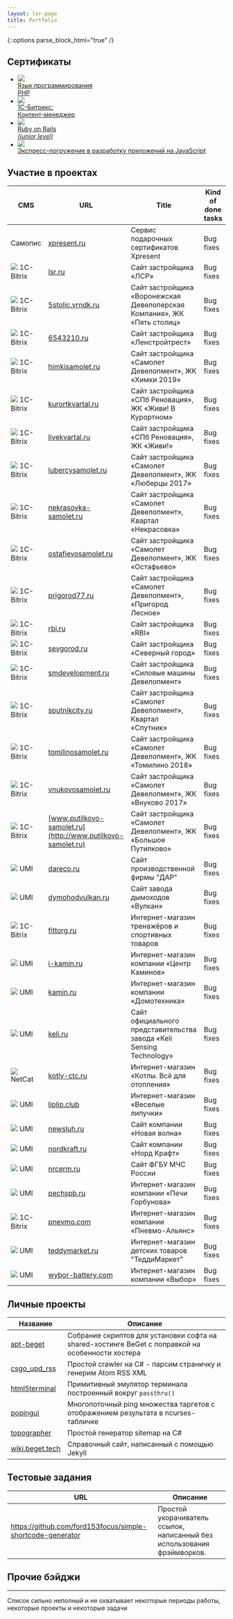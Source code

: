 ```yaml
---
layout: lor-page
title: Portfolio
---
```


{::options parse_block_html="true" /}

## Сертификаты

<ul class="certificates">
    <li class="certificate">
        <a href="./certificates/ru.intuit.php.jpeg">
            <div class="icon">
                <img src="/img/logos/php_logo_colour.svg">
            </div>
            <div class="description">
                Язык программирования<br/>PHP
            </div>
        </a>
    </li>
    <li class="certificate">
        <a href="./certificates/ru.1c-bitrix.content-manager.pdf">
            <div class="icon">
                <img src="/img/logos/1c_bitrix_logo.svg">
            </div>
            <div class="description">
                1С-Битрикс:<br/>Контент-менеджер
            </div>
        </a>
    </li>
    <li class="certificate">
        <a href="https://certification.mail.ru/certificates/c5d658d6-ecae-4fdb-841c-a7ea6e9f9c32/">
            <div class="icon">
                <img src="/img/logos/ruby_on_rails_logo.svg">
            </div>
            <div class="description">
                Ruby on Rails<br/><i>(junior level)</i>
            </div>
        </a>
    </li>
    <li class="certificate">
        <a href="./certificates/com.microsoft.mva.js-express-dive.pdf">
            <div class="icon">
                <img src="/img/logos/nodejs_logo.svg">
            </div>
            <div class="description">
                Экспресс-погружение в разработку приложений на JavaScript
            </div>
        </a>
    </li>
</ul>

## Участие в проектах

<div class="involved_in">

CMS | URL | Title | Kind of done tasks
--- | --- | --- | ---
<i class='fa fa-times-circle'></i> Самопис   | [xpresent.ru](https://xpresent.ru/)                         | Сервис подарочных сертификатов Xpresent                                                  | Bug fixes
![](/img/icons/bitrix.ico)         1C-Bitrix | [lsr.ru](http://lsr.ru)                                     | Сайт застройщика «ЛСР»                                                  | Bug fixes
![](/img/icons/bitrix.ico)         1C-Bitrix | [5stolic.vrndk.ru](http://5stolic.vrndk.ru)                 | Сайт застройщика «Воронежская Девелоперская Компания», ЖК «Пять столиц» | Bug fixes
![](/img/icons/bitrix.ico)         1C-Bitrix | [6543210.ru](http://6543210.ru)                             | Сайт застройщика «Ленстройтрест»                                        | Bug fixes
![](/img/icons/bitrix.ico)         1C-Bitrix | [himkisamolet.ru](http://himkisamolet.ru)                   | Сайт застройщика «Самолет Девелопмент», ЖК «Химки 2019»                 | Bug fixes
![](/img/icons/bitrix.ico)         1C-Bitrix | [kurortkvartal.ru](http://kurortkvartal.ru)                 | Сайт застройщика «СПб Реновация», ЖК «Живи! В Курортном»                | Bug fixes
![](/img/icons/bitrix.ico)         1C-Bitrix | [livekvartal.ru](http://livekvartal.ru)                     | Сайт застройщика «СПб Реновация», ЖК «Живи!»                            | Bug fixes
![](/img/icons/bitrix.ico)         1C-Bitrix | [lubercysamolet.ru](http://lubercysamolet.ru)               | Сайт застройщика «Самолет Девелопмент», ЖК «Люберцы 2017»               | Bug fixes
![](/img/icons/bitrix.ico)         1C-Bitrix | [nekrasovka-samolet.ru](http://nekrasovka-samolet.ru)       | Сайт застройщика «Самолет Девелопмент», Квартал «Некрасовка»            | Bug fixes
![](/img/icons/bitrix.ico)         1C-Bitrix | [ostafievosamolet.ru](http://ostafievosamolet.ru)           | Сайт застройщика «Самолет Девелопмент», ЖК «Остафьево»                  | Bug fixes
![](/img/icons/bitrix.ico)         1C-Bitrix | [prigorod77.ru](http://prigorod77.ru)                       | Сайт застройщика «Самолет Девелопмент», «Пригород Лесное»               | Bug fixes
![](/img/icons/bitrix.ico)         1C-Bitrix | [rbi.ru](http://rbi.ru)                                     | Сайт застройщика «RBI»                                                  | Bug fixes
![](/img/icons/bitrix.ico)         1C-Bitrix | [sevgorod.ru](http://sevgorod.ru)                           | Сайт застройщика «Северный город»                                       | Bug fixes
![](/img/icons/bitrix.ico)         1C-Bitrix | [smdevelopment.ru](http://smdevelopment.ru)                 | Сайт застройщика «Силовые машины Девелопмент»                           | Bug fixes
![](/img/icons/bitrix.ico)         1C-Bitrix | [sputnikcity.ru](http://sputnikcity.ru)                     | Сайт застройщика «Самолет Девелопмент», Квартал «Спутник»               | Bug fixes
![](/img/icons/bitrix.ico)         1C-Bitrix | [tomilinosamolet.ru](http://tomilinosamolet.ru)             | Сайт застройщика «Самолет Девелопмент», ЖК «Томилино 2018»              | Bug fixes
![](/img/icons/bitrix.ico)         1C-Bitrix | [vnukovosamolet.ru](http://vnukovosamolet.ru)               | Сайт застройщика «Самолет Девелопмент», ЖК «Внуково 2017»               | Bug fixes
![](/img/icons/bitrix.ico)         1C-Bitrix | [www.putilkovo-samolet.ru](http://www.putilkovo-samolet.ru) | Сайт застройщика «Самолет Девелопмент», ЖК «Большое Путилково»          | Bug fixes
![](/img/icons/umi.ico)            UMI       | [dareco.ru](http://dareco.ru)                               | Сайт производственной фирмы "ДАР"                                       | Bug fixes
![](/img/icons/umi.ico)            UMI       | [dymohodvulkan.ru](http://dymohodvulkan.ru)                 | Сайт завода дымоходов «Вулкан»                                          | Bug fixes
![](/img/icons/bitrix.ico)         1C-Bitrix | [fittorg.ru](http://fittorg.ru)                             | Интернет-магазин тренажёров и спортивных товаров                        | Bug fixes
![](/img/icons/umi.ico)            UMI       | [i-kamin.ru](http://i-kamin.ru)                             | Интернет-магазин компании «Центр Каминов»                               | Bug fixes
![](/img/icons/umi.ico)            UMI       | [kamin.ru](http://kamin.ru)                                 | Интернет-магазин компании «Домотехника»                                 | Bug fixes
![](/img/icons/umi.ico)            UMI       | [keli.ru](http://keli.ru)                                   | Сайт официального представительства завода «Keli Sensing Technology»    | Bug fixes
![](/img/icons/netcat.ico)         NetCat    | [kotly-ctc.ru](http://kotly-ctc.ru)                         | Интернет-магазин «Котлы. Всё для отопления»                             | Bug fixes
![](/img/icons/umi.ico)            UMI       | [liplip.club](http://liplip.club)                           | Интернет-магазин «Веселые липучки»                                      | Bug fixes
![](/img/icons/umi.ico)            UMI       | [newsluh.ru](http://newsluh.ru)                             | Сайт компании «Новая волна»                                             | Bug fixes
![](/img/icons/umi.ico)            UMI       | [nordkraft.ru](http://nordkraft.ru)                         | Сайт компании «Норд Крафт»                                              | Bug fixes
![](/img/icons/umi.ico)            UMI       | [nrcerm.ru](http://nrcerm.ru)                               | Сайт ФГБУ МЧС России                                                    | Bug fixes
![](/img/icons/umi.ico)            UMI       | [pechspb.ru](http://pechspb.ru)                             | Интернет-магазин компании «Печи Горбунова»                              | Bug fixes
![](/img/icons/bitrix.ico)         1C-Bitrix | [pnevmo.com](http://pnevmo.com)                             | Интернет-магазин компании «Пневмо-Альянс»                               | Bug fixes
![](/img/icons/umi.ico)            UMI       | [teddymarket.ru](http://teddymarket.ru)                     | Интернет-магазин детских товаров "ТеддиМаркет"                          | Bug fixes
![](/img/icons/umi.ico)            UMI       | [wybor-battery.com](http://wybor-battery.com)               | Интернет-магазин компании «Выбор»                                       | Bug fixes

</div>

## Личные проекты

Название | Описание
--- | ---
[apt-beget](https://github.com/ford153focus/apt-beget) | Собрание скриптов для установки софта на shared-хостинге BeGet с поправкой на особенности хостера
[csgo_upd_rss](https://github.com/ford153focus/csgo_upd_rss) | Простой crawler на C# - парсим страничку и генерим Atom RSS XML
[html5terminal](https://github.com/ford153focus/html5terminal) | Примитивный эмулятор терминала построенный вокруг `passthru()`
[popingui](https://github.com/ford153focus/popingui) | Многопоточный ping множества таргетов с отображением результата в ncurses-табличке
[topographer](https://github.com/ford153focus/topographer) | Простой генератор sitemap на C#
[wiki.beget.tech](https://github.com/ford153focus/wiki.beget.tech) | Справочный сайт, написанный с помощью Jekyll

## Тестовые задания

URL | Описание
--- | ---
https://github.com/ford153focus/simple-shortcode-generator | Простой укорачиватель ссылок, написанный без использования фрэймворков.

## Прочие бэйджи

<script src="https://profile.codersrank.io/widget/widget.js"></script>
<codersrank-widget username="ford153focus"></codersrank-widget>

<hr>

Список сильно неполный и не охватывает некоторые периоды работы, некоторые проекты и некоторые задачи
